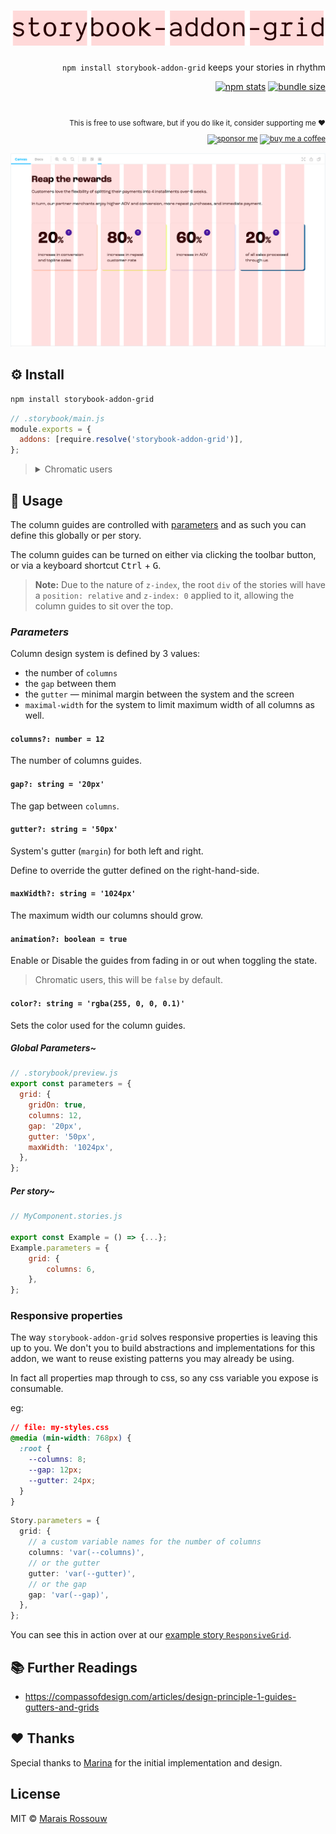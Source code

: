 <div align="right">

<samp>

<h1><img src="./shots/logo.svg" alt="storybook-addon-grid"/></h1>

</samp>

`npm install storybook-addon-grid` keeps your stories in rhythm

[![npm stats](https://badgen.net/npm/dm/storybook-addon-grid)](https://npm-stat.com/charts.html?package=storybook-addon-grid)
[![bundle size](https://badgen.net/bundlephobia/minzip/meros)](https://bundlephobia.com/result?p=storybook-addon-grid)

<br />

<sup>

This is free to use software, but if you do like it, consider supporting me ❤️

[![sponsor me](https://badgen.net/badge/icon/sponsor?icon=github&label&color=gray)](https://github.com/sponsors/maraisr)
[![buy me a coffee](https://badgen.net/badge/icon/buymeacoffee?icon=buymeacoffee&label&color=gray)](https://www.buymeacoffee.com/marais)

</sup>

</div>

![example that shows how the columns look when enabled](./shots/example.png)

## ⚙️ Install

```sh
npm install storybook-addon-grid
```

```js
// .storybook/main.js
module.exports = {
  addons: [require.resolve('storybook-addon-grid')],
};
```

> <details>
> <summary>Chromatic users</summary>
>
> Include this additional preset to configure the column guides for your Chromatic screenshots.
>
> ```js
> // .storybook/main.js
> module.exports = {
>   addons: [require.resolve('storybook-addon-grid'), require.resolve('storybook-addon-grid/chromatic')],
> };
> ```
>
> </details>

## 🚀 Usage

The column guides are controlled with [parameters](https://storybook.js.org/docs/react/writing-stories/parameters) and
as such you can define this globally or per story.

The column guides can be turned on either via clicking the toolbar button, or via a keyboard shortcut <kbd>Ctrl</kbd> +
<kbd>G</kbd>.

> **Note:** Due to the nature of `z-index`, the root `div` of the stories will have a `position: relative` and
> `z-index: 0` applied to it, allowing the column guides to sit over the top.

### _Parameters_

Column design system is defined by 3 values:

- the number of `columns`
- the `gap` between them
- the `gutter` — minimal margin between the system and the screen
- `maximal-width` for the system to limit maximum width of all columns as well.

#### `columns?: number = 12`

The number of columns guides.

#### `gap?: string = '20px'`

The gap between `columns`.

#### `gutter?: string = '50px'`

System's gutter (`margin`) for both left and right.

Define to override the gutter defined on the right-hand-side.

#### `maxWidth?: string = '1024px'`

The maximum width our columns should grow.

#### `animation?: boolean = true`

Enable or Disable the guides from fading in or out when toggling the state.

> Chromatic users, this will be `false` by default.

#### `color?: string = 'rgba(255, 0, 0, 0.1)'`

Sets the color used for the column guides.

##### _Global Parameters~_

```js
// .storybook/preview.js
export const parameters = {
  grid: {
    gridOn: true,
    columns: 12,
    gap: '20px',
    gutter: '50px',
    maxWidth: '1024px',
  },
};
```

##### _Per story~_

```js
// MyComponent.stories.js

export const Example = () => {...};
Example.parameters = {
	grid: {
		columns: 6,
	},
};
```

### Responsive properties

The way `storybook-addon-grid` solves responsive properties is leaving this up to you. We don't you to build
abstractions and implementations for this addon, we want to reuse existing patterns you may already be using.

In fact all properties map through to css, so any css variable you expose is consumable.

eg:

```css
// file: my-styles.css
@media (min-width: 768px) {
  :root {
    --columns: 8;
    --gap: 12px;
    --gutter: 24px;
  }
}
```

```ts
Story.parameters = {
  grid: {
    // a custom variable names for the number of columns
    columns: 'var(--columns)',
    // or the gutter
    gutter: 'var(--gutter)',
    // or the gap
    gap: 'var(--gap)',
  },
};
```

You can see this in action over at our [example story `ResponsiveGrid`](./example/Example.stories.tsx).

## 📚 Further Readings

- https://compassofdesign.com/articles/design-principle-1-guides-gutters-and-grids

## ❤ Thanks

Special thanks to [Marina](https://github.com/thearnica) for the initial implementation and design.

## License

MIT © [Marais Rossouw](https://marais.io)

